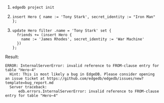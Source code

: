1. `edgedb project init`

2. ```
   insert Hero { name := 'Tony Stark', secret_identity := "Iron Man" };
   ```

3. ```
   update Hero filter .name = 'Tony Stark' set {
     friends += (insert Hero {
       name := 'James Rhodes', secret_identity := 'War Machine'
     })
   };
   ```

Result:

```
ERROR: InternalServerError: invalid reference to FROM-clause entry for table "Hero~4"
  Hint: This is most likely a bug in EdgeDB. Please consider opening an issue ticket at https://github.com/edgedb/edgedb/issues/new?template=bug_report.md
  Server traceback:
      edb.errors.InternalServerError: invalid reference to FROM-clause entry for table "Hero~4"

```
